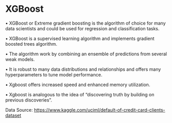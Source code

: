 # XGBoost

• XGBoost or Extreme gradient boosting is the algorithm of choice for many data scientists and could be used for regression and classification tasks.

• XGBoost is a supervised learning algorithm and implements gradient boosted trees algorithm.

• The algorithm work by combining an ensemble of predictions from several weak models.

• It is robust to many data distributions and relationships and offers many hyperparameters to tune model performance.

• Xgboost offers increased speed and enhanced memory utilization.

• Xgboost is analogous to the idea of “discovering truth by building on previous discoveries”.

Data Source: https://www.kaggle.com/uciml/default-of-credit-card-clients-dataset
